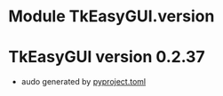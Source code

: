 # Module TkEasyGUI.version

# TkEasyGUI version 0.2.37

- audo generated by [pyproject.toml](https://github.com/kujirahand/tkeasygui-python/blob/main/pyproject.toml)